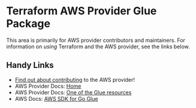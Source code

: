 # Terraform AWS Provider Glue Package

This area is primarily for AWS provider contributors and maintainers. For information on _using_ Terraform and the AWS provider, see the links below.


## Handy Links

* [Find out about contributing](../../../docs/contributing) to the AWS provider!
* AWS Provider Docs: [Home](https://registry.terraform.io/providers/hashicorp/aws/latest/docs)
* AWS Provider Docs: [One of the Glue resources](https://registry.terraform.io/providers/hashicorp/aws/latest/docs/resources/glue_catalog_database)
* AWS Docs: [AWS SDK for Go Glue](https://docs.aws.amazon.com/sdk-for-go/api/service/glue/)
